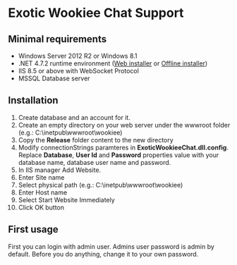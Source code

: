 
# Exotic Wookiee Chat Support  

## Minimal requirements
  
- Windows Server 2012 R2 or Windows 8.1  
- .NET 4.7.2 runtime environment ([Web installer](https://dotnet.microsoft.com/download/thank-you/net472 "Web Installer") or [Offline installer](https://dotnet.microsoft.com/download/thank-you/net472-offline "Offline installer"))  
- IIS 8.5 or above with WebSocket Protocol  
- MSSQL Database server  
  
## Installation
1. Create database and an account for it.  
2. Create an empty directory on your web server under the wwwroot folder (e.g.: C:\inetpub\wwwroot\wookiee)  
3. Copy the **Release** folder content to the new directory  
4. Modify connectionStrings paramteres in **ExoticWookieeChat.dll.config**. Replace **Database**, **User Id** and **Password** properties value with your database name, database user name and password.  
5. In IIS manager Add Website.  
1. Enter Site name  
2. Select physical path (e.g.: C:\inetpub\wwwroot\wookiee)  
3. Enter Host name  
4. Select Start Website Immediately  
5. Click OK button  
  
## First usage
First you can login with admin user. Admins user password is admin by default. Before you do anything, change it to your own password.